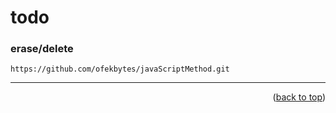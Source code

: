 <a name="topage"></a>

# todo 

### erase/delete

```
https://github.com/ofekbytes/javaScriptMethod.git
```


----------------------
  
<p align="right">(<a href="#topage">back to top</a>)</p>
<br/>
<br/>
